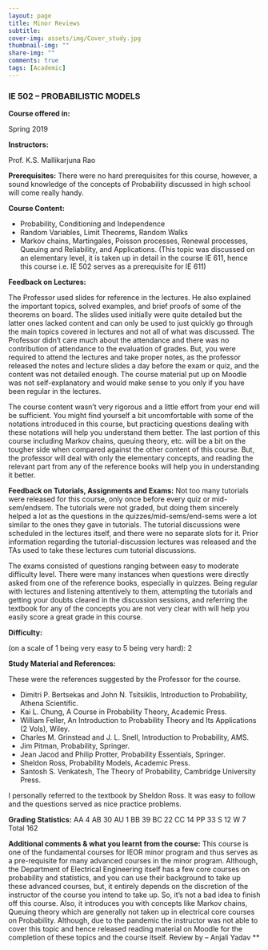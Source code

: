 ```yaml
---
layout: page
title: Minor Reviews
subtitle:
cover-img: assets/img/Cover_study.jpg
thumbnail-img: ""
share-img: ""
comments: true
tags: [Academic]
---
```


  
  

### IE 502 – PROBABILISTIC MODELS

  
  

**Course offered in:**

  
  

Spring 2019

  
  

**Instructors:**

Prof. K.S. Mallikarjuna Rao


**Prerequisites:**
There were no hard prerequisites for this course, however, a sound knowledge of the concepts of Probability discussed in high school will come really handy.

**Course Content:**

* Probability, Conditioning and Independence
* Random Variables, Limit Theorems, Random Walks
* Markov chains, Martingales, Poisson processes, Renewal processes, Queuing and Reliability, and Applications. (This topic was discussed on an elementary level, it is taken up in detail in the course IE 611, hence this course i.e. IE 502 serves as a prerequisite for IE 611)  

**Feedback on Lectures:**

The Professor used slides for reference in the lectures. He also explained the important topics, solved examples, and brief proofs of some of the theorems on board. The slides used initially were quite detailed but the latter ones lacked content and can only be used to just quickly go through the main topics covered in lectures and not all of what was discussed.
The Professor didn’t care much about the attendance and there was no contribution of attendance to the evaluation of grades. But, you were required to attend the lectures and take proper notes, as the professor released the notes and lecture slides a day before the exam or quiz, and the content was not detailed enough. The course material put up on Moodle was not self-explanatory and would make sense to you only if you have been regular in the lectures.


The course content wasn’t very rigorous and a little effort from your end will be sufficient. You might find yourself a bit uncomfortable with some of the notations introduced in this course, but practicing questions dealing with these notations will help you understand them better.
The last portion of this course including Markov chains, queuing theory, etc. will be a bit on the tougher side when compared against the other content of this course. But, the professor will deal with only the elementary concepts, and reading the relevant part from any of the reference books will help you in understanding it better. 

**Feedback on Tutorials, Assignments and Exams:**
Not too many tutorials were released for this course, only once before every quiz or mid-sem/endsem. The tutorials were not graded, but doing them sincerely helped a lot as the questions in the quizzes/mid-sems/end-sems were a lot similar to the ones they gave in tutorials. The tutorial discussions were scheduled in the lectures itself, and there were no separate slots for it. Prior information regarding the tutorial-discussion lectures was released and the TAs used to take these lectures cum tutorial discussions.


The exams consisted of questions ranging between easy to moderate difficulty level. There were many instances when questions were directly asked from one of the reference books, especially in quizzes. Being regular with lectures and listening attentively to them, attempting the tutorials and getting your doubts cleared in the discussion sessions, and referring the textbook for any of the concepts you are not very clear with will help you easily score a great grade in this course.

**Difficulty:**

(on a scale of 1 being very easy to 5 being very hard): 2
  

**Study Material and References:**

These were the references suggested by the Professor for the course.
* Dimitri P. Bertsekas and John N. Tsitsiklis, Introduction to Probability, Athena Scientific.
* Kai L. Chung, A Course in Probability Theory, Academic Press.
* William Feller, An Introduction to Probability Theory and Its Applications (2 Vols), Wiley.
* Charles M. Grinstead and J. L. Snell, Introduction to Probability, AMS.
* Jim Pitman, Probability, Springer.
* Jean Jacod and Philip Protter, Probability Essentials, Springer.
* Sheldon Ross, Probability Models, Academic Press.
* Santosh S. Venkatesh, The Theory of Probability, Cambridge University Press.

I personally referred to the textbook by Sheldon Ross. It was easy to follow and the questions served as nice practice problems.
 
**Grading Statistics:** 
AA 4
AB 30
AU 1
BB 39
BC 22
CC 14
PP 33
S 12
W 7
Total 162

**Additional comments & what you learnt from the course:**
This course is one of the fundamental courses for IEOR minor program and thus serves as a pre-requisite for many advanced courses in the minor program. Although, the Department of Electrical Engineering itself has a few core courses on probability and statistics, and you can use their background to take up these advanced courses, but, it entirely depends on the discretion of the instructor of the course you intend to take up. So, it’s not a bad idea to finish off this course.
Also, it introduces you with concepts like Markov chains, Queuing theory which are generally not taken up in electrical core courses on Probability. Although, due to the pandemic the instructor was not able to cover this topic and hence released reading material on Moodle for the completion of these topics and the course itself.
Review by – Anjali Yadav
**
